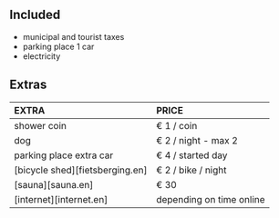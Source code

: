 
## Included

- municipal and tourist taxes
- parking place 1 car
- electricity

## Extras

EXTRA             | PRICE 
:------------------|:-----------|
shower coin       | € 1 / coin
dog              | € 2 / night - max 2 
parking place extra car | € 4 / started day
[bicycle shed][fietsberging.en]| € 2 / bike / night
[sauna][sauna.en]| € 30
[internet][internet.en]| depending on time online
